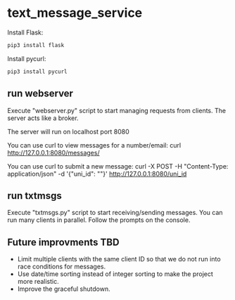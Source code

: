 # text_message_service

Install Flask:
```bash
pip3 install flask
```

Install pycurl:
```bash
pip3 install pycurl
```

## run webserver
Execute "webserver.py" script to start managing requests from clients. The server acts like a broker.

The server will run on localhost port 8080

You can use curl to view messages for a number/email:
curl http://127.0.0.1:8080/messages/<id>

You can use curl to submit a new message: 
curl -X POST -H "Content-Type: application/json" -d '{"uni_id": "<id>"}' http://127.0.0.1:8080/uni_id

## run txtmsgs
Execute "txtmsgs.py" script to start receiving/sending messages. You can run many clients in parallel. Follow the prompts on the console.

## Future improvments TBD
 - Limit multiple clients with the same client ID so that we do not run into race conditions for messages.
 - Use date/time sorting instead of integer sorting to make the project more realistic.
 - Improve the graceful shutdown.
